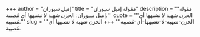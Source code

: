 +++
author = "إميل سيوران"
title = "مقولة إميل سيوران"
description = '''مقولة إميل سيوران: الحزن شهية لا تشبهها أي مُصيبة.'''
quote = '''الحزن شهية لا تشبهها أي مُصيبة.'''
slug = '''الحزن-شهية-لا-تشبهها-أي-مُصيبة'''
+++
الحزن شهية لا تشبهها أي مُصيبة.
